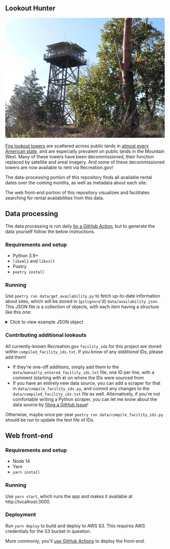 ## Lookout Hunter

![Pickett Butte Lookout in Umpqua National Forest, Oregon](lookout.jpg)

[Fire lookout towers](https://en.wikipedia.org/wiki/Fire_lookout_tower) are scattered across public lands in [almost every American state](http://www.nhlr.org/lookouts/), and are especially prevalent on public lands in the Mountain West. Many of these towers have been decommissioned, their function replaced by satellite and areal imagery. And some of these decommissioned towers are now available to rent via Recreation.gov!

The data-processing portion of this repository finds all available rental dates over the coming months, as well as metadata about each site.

The web front-end portion of this repository visualizes and facilitates searching for rental availabilities from this data.

## Data processing

The data processing is run daily [by a GitHub Action](https://github.com/mileswwatkins/lookout_hunter/actions/workflows/get-availability.yml), but to generate the data yourself follow the below instructions.

### Requirements and setup

- Python 3.9+
- `libxml2` and `libxslt`
- Poetry
- `poetry install`

### Running

Use `poetry run data/get_availability.py` to fetch up-to-date information about sites, which will be stored in (`gitignore`'d) `data/availability.json`. This JSON file is a collection of objects, with each item having a structure like this one:

<details>
<summary>Click to view example JSON object</summary>

```json
{
  "metadata": {
    "activities": [
      "Photography",
      "Hunting",
      "Camping",
      "Mountain Biking",
      "Backpacking",
      "Hiking"
    ],
    "alternate_names": "MONU,MONUMENT,PEAK,LOOKOUT,LEWIS AND CLARK NF - FS",
    "campsites": ["71072"],
    "cancellation_description": "",
    "facility_description_map": {
      "Facilities": "The rustic lookout has two beds with mattresses, two propane lanterns, a table and chairs and a propane cooking stove. Pots, pans, dishes and utensils are included but are limited. A vault toilet is about 100 feet from the structure. \n  \nNo water, electricity or plumbing is available. Recommended items to bring include drinking water, bedding, flashlights, food, small propane canisters, firewood, matches and a cooler.  ( Click here ) for more cabin details.",
      "Natural Features": "The lookout sits at 7,395 feet in elevation, offering views of Monument Ridge and Strawberry Ridge. The surrounding region is a dense coniferous forest with fir, spruce and pine trees. \n  \nLewis and Clark National Forest has many miles of streams and fishing opportunities. Native wildlife includes black bears, mule-deer, white-tailed deer, elk, bald eagles, mountain lions and other species.",
      "Overview": "Monument Peak Lookout offers guests an impressive yet rustic room with a view. The lookout, built in 1936 by the Civilian Conservation Corps, is perched atop Monument Peak, boasting spectacular 360 degree views of the Little Belt Mountains. The lookout was once used to spot forest fires but was left unused since the 1970s. In 1999, the lookout was removed from its 50 foot pole, restored and placed on a short, solid foundation for public rental use. \nA high clearance vehicle is recommended, as the 2 miles of road leading up to the cabin are rough and rocky. During wet conditions the entie road may be muddy and often times slippery.  \nThe Lookout/Cabin is avaialble for rental between June 1 and Novemebr 30 and is closed for the remainder of the year .",
      "Recreation": "Small and big game hunting is popular in the area. Hiking, OHVing and wildlife viewing are also enjoyed. "
    },
    "facility_directions": "From Great Falls, go east on U.S. Highway 87/89 about 22 miles (just past Belt) and turn right (south) at the rest area onto U.S. Highway 89 (heading toward Monarch and Neihart). Go about 9.5 miles and turn right on County Road 340. Drive 8 miles to the junction with Road 349 and turn left (south), then drive 4.3 miles to Forest Road 839 and turn right (south). Go 8.5 miles and turn right on Road 268. Drive 3.5 miles to the lookout.\n<br/><br/>\nSnowmobiles, cross-country skis or snowshoes are required for access during most of the winter.",
    "facility_email": "",
    "facility_id": "234428",
    "facility_latitude": 46.9977778,
    "facility_longitude": -111.0983333,
    "facility_name": "MONUMENT PEAK LOOKOUT",
    "facility_phone": "406-632-4391",
    "facility_rules": {
      "maxConsecutiveStay": {
        "description": "",
        "end_date": "0001-01-01T00:00:00Z",
        "secondary_value": "",
        "start_date": "0001-01-01T00:00:00Z",
        "units": "consecutive days",
        "value": 14
      },
      "reservationCutOff": {
        "description": "",
        "end_date": "2100-01-01T00:00:00Z",
        "secondary_value": "",
        "start_date": "0001-01-01T00:00:00Z",
        "units": "",
        "value": 0
      }
    },
    "links": [
      {
        "title": "Montana State Tourism",
        "url": "http://www.visitmt.com"
      },
      {
        "title": "Montana State Road Conditions",
        "url": "http://www.mdt.mt.gov"
      }
    ],
    "notices": [
      " The cabin sleeps two people, however, two additional tents are allowed at the site (accommodating another four people). The whole facility can only provide enough room and service for six people total. Exceeding this limit is grounds for eviction without refund.",
      "No water, electricity or plumbing available",
      "Bring firewood; although there is some firewood in the area if visitors are willing to gather it",
      "<p>Clean lookout and grounds prior to departure; a fee may be charged if additional clean-up is needed. Check out time 11:00 AM.</p>\n",
      "<p>Road to the lookout is rough the last 4 miles; a high clearance vehicle is recommended. First 2 weeks of June and the month of Oct. may be walk in, due to snow conditions.</p>\n",
      "In winter, access is limited to snowmobile, cross country skiing or snowshoeing; trail is not groomed",
      "Window shutters are heavy and usually require two people to open and lock in place; hardhats are available for safety purposes while opening the shutters",
      "Flies are abundant; visitors may need to sweep up dead flies upon arrival",
      "Pets are not allowed in the cabin at any time, but can be kept outside in a kennel or on a six-foot or less leash. Users are responsible for removing all pet food and droppings from rental site prior to departure.",
      "<b>Don't Move Firewood:</b> Prevent the spread of tree-killing pests by obtaining firewood near your destination and burning it on-site. For more information visit <a href=\"http://www.dontmovefirewood.org/\" rel=\"nofollow\"> dontmovefirewood.org.</a>"
    ],
    "org_code": "FS",
    "parent_asset_id": "1018"
  },
  "attributes": {
    "details": {
      "Max Num of People": 2,
      "Checkout Time": "2:00 PM",
      "Checkin Time": "2:00 PM",
      "Min Num of People": 1,
      "Max Vehicle Length": 0,
      "Max Num of Vehicles": 0,
      "Cabin Heating": "Wood"
    },
    "amenities": []
  },
  "images": [
    {
      "mime_type": "image/jpeg",
      "height": 338,
      "width": 450,
      "url": "https://cdn.recreation.gov/public/2018/08/16/19/16/a93b11c6-1216-462b-9e52-ab37b5e0d95f_450.jpg",
      "description": "",
      "credits": ""
    },
    {
      "mime_type": "image/jpeg",
      "height": 338,
      "width": 450,
      "url": "https://cdn.recreation.gov/public/2018/08/16/19/14/64830375-f9b1-46fe-a09e-a5bcbff37d2b_450.jpg",
      "description": "",
      "credits": ""
    },
    {
      "mime_type": "image/jpeg",
      "height": 920,
      "width": 1600,
      "url": "https://cdn.recreation.gov/public/2018/07/27/20/36/54aa1716-1217-4d4b-9065-02d5fe03bc99_1600.jpg",
      "description": "",
      "credits": ""
    }
  ],
  "cell_coverage": [
    {
      "average_rating": 4,
      "carrier": "Verizon",
      "number_of_ratings": 1
    },
    {
      "average_rating": 3,
      "carrier": "AT&T",
      "number_of_ratings": 1
    }
  ],
  "rate": 45,
  "availability": {
    "2022-06-15": false,
    "2022-06-16": false,
    "2022-06-17": false,
    "2022-06-18": false,
    "2022-06-19": false,
    "2022-06-20": false,
    "2022-06-21": false,
    "2022-06-22": false,
    "2022-06-23": false,
    "2022-06-24": false,
    "2022-06-25": false,
    "2022-06-26": false,
    "2022-06-27": false,
    "2022-06-28": false,
    "2022-06-29": false,
    "2022-06-30": false,
    "2022-07-01": false,
    "2022-07-02": false,
    "2022-07-03": false,
    "2022-07-04": false,
    "2022-07-05": false,
    "2022-07-06": false,
    "2022-07-07": false,
    "2022-07-08": false,
    "2022-07-09": false,
    "2022-07-10": false,
    "2022-07-11": false,
    "2022-07-12": false,
    "2022-07-13": false,
    "2022-07-14": false,
    "2022-07-15": false,
    "2022-07-16": false,
    "2022-07-17": false,
    "2022-07-18": false,
    "2022-07-19": false,
    "2022-07-20": false,
    "2022-07-21": false,
    "2022-07-22": false,
    "2022-07-23": false,
    "2022-07-24": false,
    "2022-07-25": false,
    "2022-07-26": false,
    "2022-07-27": false,
    "2022-07-28": false,
    "2022-07-29": false,
    "2022-07-30": false,
    "2022-07-31": true,
    "2022-08-01": false,
    "2022-08-02": false,
    "2022-08-03": false,
    "2022-08-04": false,
    "2022-08-05": false,
    "2022-08-06": false,
    "2022-08-07": false,
    "2022-08-08": false,
    "2022-08-09": false,
    "2022-08-10": false,
    "2022-08-11": false,
    "2022-08-12": false,
    "2022-08-13": false,
    "2022-08-14": false,
    "2022-08-15": false,
    "2022-08-16": false,
    "2022-08-17": false,
    "2022-08-18": false,
    "2022-08-22": false,
    "2022-08-23": false,
    "2022-08-24": false,
    "2022-08-25": false,
    "2022-08-26": false,
    "2022-08-27": false,
    "2022-08-28": false,
    "2022-08-29": false,
    "2022-08-30": true,
    "2022-08-31": true,
    "2022-09-01": true,
    "2022-09-02": false,
    "2022-09-03": false,
    "2022-09-04": false,
    "2022-09-05": false,
    "2022-09-06": false,
    "2022-09-07": false,
    "2022-09-08": false,
    "2022-09-09": false,
    "2022-09-10": false,
    "2022-09-11": false,
    "2022-09-12": true,
    "2022-09-13": true,
    "2022-09-14": true,
    "2022-09-15": true,
    "2022-09-16": false,
    "2022-09-17": false,
    "2022-09-18": true,
    "2022-09-19": true,
    "2022-09-20": false,
    "2022-09-21": false,
    "2022-09-22": false,
    "2022-09-23": false,
    "2022-09-24": false,
    "2022-09-25": false,
    "2022-09-26": false,
    "2022-09-27": false,
    "2022-09-28": false,
    "2022-09-29": false,
    "2022-09-30": false
  }
}
```

</details>

### Contributing additional lookouts

All currently-known Recreation.gov `facility_id`s for this project are stored within `compiled_facility_ids.txt`. If you know of any _additional_ IDs, please add them!

- If they're one-off additions, simply add them to the `data/manually_entered_facility_ids.txt` file, one ID per line, with a comment (starting with `#`) on where the IDs were sourced from
- If you have an entirely new data source, you can add a scraper for that in `data/compile_facility_ids.py`, and commit any changes to the `data/compiled_facility_ids.txt` file as well. Alternatively, if you're not comfortable writing a Python scraper, you can let me know about the data source by [filing a GitHub Issue](https://github.com/mileswwatkins/lookout_hunter/issues)!

Otherwise, maybe once per year `poetry run data/compile_facility_ids.py` should be run to update the text file of IDs.

## Web front-end

### Requirements and setup

- Node 14
- Yarn
- `yarn install`

### Running

Use `yarn start`, which runs the app and makes it available at http://localhost:3000.

### Deployment

Run `yarn deploy` to build and deploy to AWS S3. This requires AWS credentials for the S3 bucket in question.

More commonly, you'll [use GitHub Actions](https://github.com/mileswwatkins/lookout_hunter/actions/workflows/deploy-frontend.yml) to deploy the front-end.
